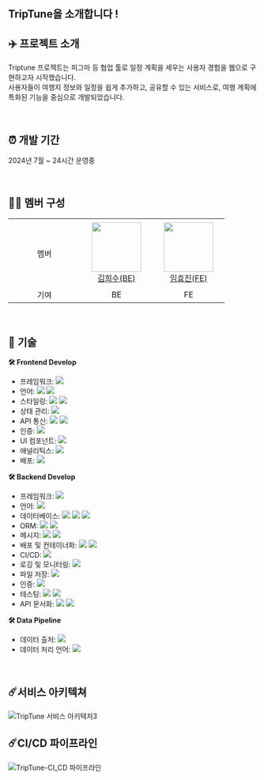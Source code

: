 ## TripTune을 소개합니다 ! 

## ✈️ 프로젝트 소개
Triptune 프로젝트는 피그마 등 협업 툴로 일정 계획을 세우는 사용자 경험을 웹으로 구현하고자 시작했습니다. <br>
사용자들이 여행지 정보와 일정을 쉽게 추가하고, 공유할 수 있는 서비스로, 여행 계획에 특화된 기능을 중심으로 개발되었습니다.

<br>

## ⏰ 개발 기간
2024년 7월 ~ 24시간 운영중

<br>

## 👩‍💻 멤버 구성
<table>
<tr height="140px">
    <td align="center" width="130px">
        멤버
    </td>
    <td align="center" width="130px">
        <a href="https://github.com/ulsandonghun"><img height="100px" width="100px" src="https://avatars.githubusercontent.com/soyamilk0705"/></a>
        <br />
        <a href="https://github.com/soyamilk0705">김희수(BE)</a>
    </td>
    <td align="center" width="130px">
        <a href="https://github.com/hyo814"><img height="100px" width="100px" src="https://avatars.githubusercontent.com/hyo814"/></a>
        <br />
        <a href="https://github.com/hyo814">임효진(FE)</a>
    </td>
</tr>
<tr>
    <td align="center" width="130px">
        기여
    </td>
    <td align="center" width="130px">
        BE
    </td>
    <td align="center" width="130px">
        FE
    </td>
</tr>
</table>

<br>

## 📌 기술
**🛠 Frontend Develop** <br>
- 프레임워크: <img src="https://img.shields.io/badge/Next.js-000000?style=flat-square&logo=next.js&logoColor=white"/>
- 언어: <img src="https://img.shields.io/badge/TypeScript-3178C6?style=flat-square&logo=typescript&logoColor=white"/> <img src="https://img.shields.io/badge/JavaScript-F7DF1E?style=flat-square&logo=javascript&logoColor=black"/>
- 스타일링: <img src="https://img.shields.io/badge/Styled--Components-DB7093?style=flat-square&logo=styled-components&logoColor=white"/> <img src="https://img.shields.io/badge/CSS%20Modules-000000?style=flat-square&logo=css3&logoColor=white"/>
- 상태 관리: <img src="https://img.shields.io/badge/Zustand-000000?style=flat-square&logo=react&logoColor=white"/>
- API 통신: <img src="https://img.shields.io/badge/Fetch%20API-000000?style=flat-square&logo=javascript&logoColor=white"/> <img src="https://img.shields.io/badge/React%20Query-FF4154?style=flat-square&logo=reactquery&logoColor=white"/>
- 인증: <img src="https://img.shields.io/badge/JWT-000000?style=flat-square&logo=jsonwebtokens&logoColor=white"/>
- UI 컴포넌트: <img src="https://img.shields.io/badge/Material%20UI-007FFF?style=flat-square&logo=mui&logoColor=white"/>
- 애널리틱스: <img src="https://img.shields.io/badge/Google%20Analytics-F9AB00?style=flat-square&logo=googleanalytics&logoColor=white"/>
- 배포: <img src="https://img.shields.io/badge/Netlify-00C7B7?style=flat-square&logo=netlify&logoColor=white"/>

**🛠 Backend Develop** <br>
- 프레임워크: <img src="https://img.shields.io/badge/Spring%20Boot-6DB33F?style=flat-square&logo=springboot&logoColor=white"/>
- 언어: <img src="https://img.shields.io/badge/Java-007396?style=flat-square&logo=java&logoColor=white"/>
- 데이터베이스: <img src="https://img.shields.io/badge/MySQL-4479A1?style=flat-square&logo=mysql&logoColor=white"/> <img src="https://img.shields.io/badge/MongoDB-47A248?style=flat-square&logo=mongodb&logoColor=white"/> <img src="https://img.shields.io/badge/Redis-DC382D?style=flat-square&logo=redis&logoColor=white"/>
- ORM: <img src="https://img.shields.io/badge/JPA-59666C?style=flat-square&logo=hibernate&logoColor=white"/> <img src="https://img.shields.io/badge/QueryDSL-000000?style=flat-square&logo=java&logoColor=white"/>
- 메시지: <img src="https://img.shields.io/badge/WebSocket-000000?style=flat-square&logo=websockets&logoColor=white"/> <img src="https://img.shields.io/badge/STOMP-000000?style=flat-square&logo=protocols.io&logoColor=white"/>
- 배포 및 컨테이너화: <img src="https://img.shields.io/badge/Docker-2496ED?style=flat-square&logo=docker&logoColor=white"/> <img src="https://img.shields.io/badge/Docker%20Compose-2496ED?style=flat-square&logo=docker&logoColor=white"/>
- CI/CD: <img src="https://img.shields.io/badge/GitHub%20Actions-2088FF?style=flat-square&logo=githubactions&logoColor=white"/>
- 로깅 및 모니터링: <img src="https://img.shields.io/badge/Pinpoint-000000?style=flat-square&logo=apache&logoColor=white"/>
- 파일 저장: <img src="https://img.shields.io/badge/AWS%20S3-569A31?style=flat-square&logo=amazonaws&logoColor=white"/>
- 인증: <img src="https://img.shields.io/badge/JWT-000000?style=flat-square&logo=jsonwebtokens&logoColor=white"/>
- 테스팅: <img src="https://img.shields.io/badge/Junit5-25A162?style=flat-square&logo=testinglibrary&logoColor=white"/> <img src="https://img.shields.io/badge/Mockito-000000?style=flat-square&logo=java&logoColor=white"/>
- API 문서화: <img src="https://img.shields.io/badge/Swagger-85EA2D?style=flat-square&logo=swagger&logoColor=black"/> <img src="https://img.shields.io/badge/Postman-FF6C37?style=flat-square&logo=postman&logoColor=white"/>

**🛠 Data Pipeline** <br>
- 데이터 출처: <img src="https://img.shields.io/badge/Tour%20API-000000?style=flat-square&logo=openaccess&logoColor=white"/>
- 데이터 처리 언어: <img src="https://img.shields.io/badge/Python-3776AB?style=flat-square&logo=python&logoColor=white"/>

[//]: # (TODO : 혹시라도 이미지 태그 안맞은 거 있으면 고치기 )
[//]: # (## 📌 기술)
[//]: # (**🛠 Frontend Develop** <br>)
[//]: # (- 프레임워크: Next.js)
[//]: # (- 언어: TypeScript, JavaScript)
[//]: # (- 스타일링: Styled Components, css modules)
[//]: # (- 상태 관리: zustand)
[//]: # (- API 통신: Fetch, React Query)
[//]: # (- 인증: JWT)
[//]: # (- UI 컴포넌트: Material UI)
[//]: # (- 애널리틱스: Google Analytics)
[//]: # (- 배포: Netlify)
[//]: # ()
[//]: # ( **🛠 Backend Develop** <br>)
[//]: # (- 프레임워크: Spring Boot 3.1.11)
[//]: # (- 언어: Java 17)
[//]: # (- 데이터베이스: MySQL, MongoDB, Redis )
[//]: # (- ORM: JPA, QueryDSL)
[//]: # (- 메시지: WebSocket, STOMP)
[//]: # (- 배포 및 컨테이너화: Docker, Docker Compose)
[//]: # (- CI/CD: GitHub Actions)
[//]: # (- 로깅 및 모니터링: Pinpoint)
[//]: # (- 파일 저장: AWS S3)
[//]: # (- 인증: JWT)
[//]: # (- 테스팅: Junit5, Mockito)
[//]: # (- API 문서화: Swagger, Postman)
[//]: # ()
[//]: # (**🛠 Data Pipeline** <br>)
[//]: # (- 데이터 출처: 공공데이터 포털 중 Tour API )
[//]: # (- 데이터 처리 언어: Python 3.8.3)

<br>

## ☄️서비스 아키텍쳐
![TripTune 서비스 아키텍처3](https://github.com/user-attachments/assets/d8cbda62-c50c-4d14-8a5b-d03467d8de2e)


## ☄️CI/CD 파이프라인
![TripTune-CI_CD 파이프라인](https://github.com/user-attachments/assets/13df6b97-56f8-4af7-a678-51190aa82e53)


